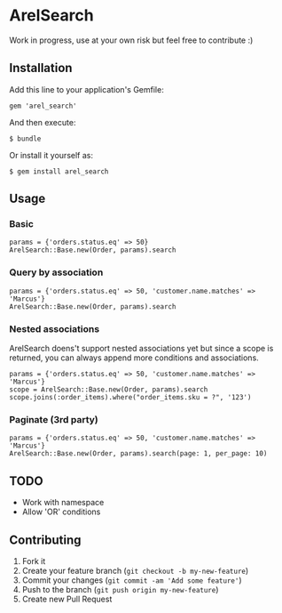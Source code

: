 # ArelSearch

Work in progress, use at your own risk but feel free to contribute :)

## Installation

Add this line to your application's Gemfile:

    gem 'arel_search'

And then execute:

    $ bundle

Or install it yourself as:

    $ gem install arel_search

## Usage

### Basic

    params = {'orders.status.eq' => 50}
    ArelSearch::Base.new(Order, params).search

### Query by association

    params = {'orders.status.eq' => 50, 'customer.name.matches' => 'Marcus'}
    ArelSearch::Base.new(Order, params).search
    
### Nested associations

ArelSearch doens't support nested associations yet but since a scope is returned, you can always append more conditions and associations.
    
    params = {'orders.status.eq' => 50, 'customer.name.matches' => 'Marcus'}
    scope = ArelSearch::Base.new(Order, params).search
    scope.joins(:order_items).where("order_items.sku = ?", '123')

### Paginate (3rd party)

    params = {'orders.status.eq' => 50, 'customer.name.matches' => 'Marcus'}
    ArelSearch::Base.new(Order, params).search(page: 1, per_page: 10)

## TODO

* Work with namespace
* Allow 'OR' conditions

## Contributing

1. Fork it
2. Create your feature branch (`git checkout -b my-new-feature`)
3. Commit your changes (`git commit -am 'Add some feature'`)
4. Push to the branch (`git push origin my-new-feature`)
5. Create new Pull Request
